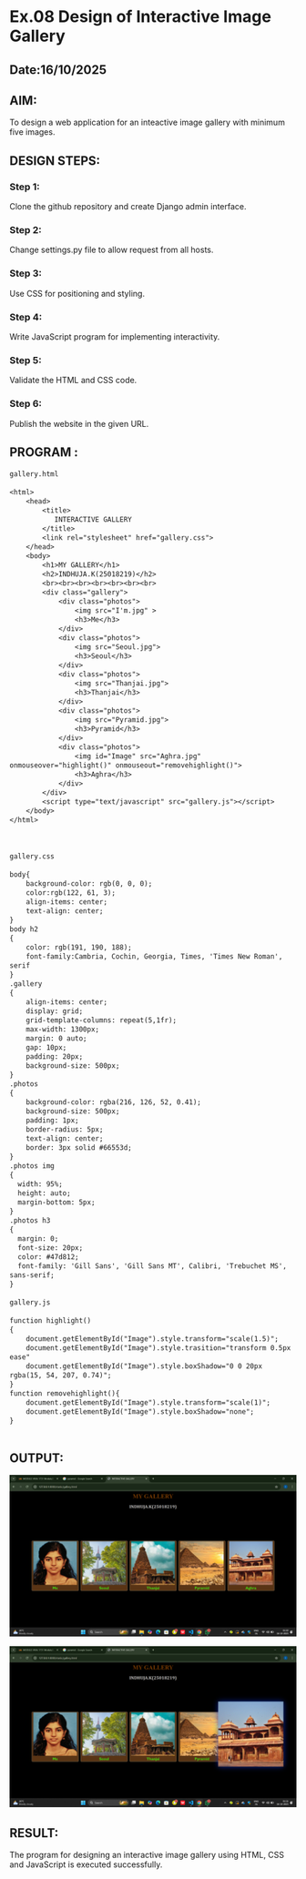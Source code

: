 # Ex.08 Design of Interactive Image Gallery
## Date:16/10/2025

## AIM:
To design a web application for an inteactive image gallery with minimum five images.

## DESIGN STEPS:

### Step 1:
Clone the github repository and create Django admin interface.

### Step 2:
Change settings.py file to allow request from all hosts.

### Step 3:
Use CSS for positioning and styling.

### Step 4:
Write JavaScript program for implementing interactivity.

### Step 5:
Validate the HTML and CSS code.

### Step 6:
Publish the website in the given URL.

## PROGRAM :

```
gallery.html

<html>
    <head>
        <title>
           INTERACTIVE GALLERY
        </title>
        <link rel="stylesheet" href="gallery.css">
    </head>
    <body>
        <h1>MY GALLERY</h1>
        <h2>INDHUJA.K(25018219)</h2>
        <br><br><br><br><br><br><br>
        <div class="gallery">
            <div class="photos">
                <img src="I'm.jpg" >
                <h3>Me</h3>
            </div>
            <div class="photos">
                <img src="Seoul.jpg">
                <h3>Seoul</h3>
            </div>
            <div class="photos">
                <img src="Thanjai.jpg">
                <h3>Thanjai</h3>
            </div>
            <div class="photos">
                <img src="Pyramid.jpg">
                <h3>Pyramid</h3>
            </div>
            <div class="photos">
                <img id="Image" src="Aghra.jpg" onmouseover="highlight()" onmouseout="removehighlight()">
                <h3>Aghra</h3>
            </div>
        </div>
        <script type="text/javascript" src="gallery.js"></script>
    </body>
</html>



gallery.css

body{
    background-color: rgb(0, 0, 0);
    color:rgb(122, 61, 3);
    align-items: center;
    text-align: center;
}
body h2
{
    color: rgb(191, 190, 188);
    font-family:Cambria, Cochin, Georgia, Times, 'Times New Roman', serif
}
.gallery
{
    align-items: center;
    display: grid;
    grid-template-columns: repeat(5,1fr);
    max-width: 1300px;
    margin: 0 auto;
    gap: 10px;
    padding: 20px;
    background-size: 500px;
}
.photos
{
    background-color: rgba(216, 126, 52, 0.41);
    background-size: 500px;
    padding: 1px;
    border-radius: 5px;
    text-align: center;
    border: 3px solid #66553d;
}
.photos img 
{
  width: 95%;
  height: auto;
  margin-bottom: 5px;
}
.photos h3 
{
  margin: 0;
  font-size: 20px;
  color: #47d812;
  font-family: 'Gill Sans', 'Gill Sans MT', Calibri, 'Trebuchet MS', sans-serif;
}

gallery.js

function highlight()
{
    document.getElementById("Image").style.transform="scale(1.5)";
    document.getElementById("Image").style.trasition="transform 0.5px ease"
    document.getElementById("Image").style.boxShadow="0 0 20px rgba(15, 54, 207, 0.74)";
}
function removehighlight(){
    document.getElementById("Image").style.transform="scale(1)";
    document.getElementById("Image").style.boxShadow="none";
}


```

## OUTPUT:

![alt text](<Screenshot (41).png>)

![alt text](<Screenshot (42).png>)




## RESULT:
The program for designing an interactive image gallery using HTML, CSS and JavaScript is executed successfully.
